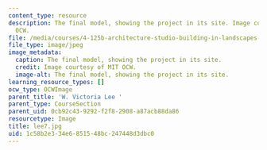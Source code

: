 ```yaml
---
content_type: resource
description: The final model, showing the project in its site. Image courtesy of MIT
  OCW.
file: /media/courses/4-125b-architecture-studio-building-in-landscapes-fall-2005/1c58b2e334e6851548bc247448d3dbc0_lee7.jpg
file_type: image/jpeg
image_metadata:
  caption: The final model, showing the project in its site.
  credit: Image courtesy of MIT OCW.
  image-alt: The final model, showing the project in its site.
learning_resource_types: []
ocw_type: OCWImage
parent_title: 'W. Victoria Lee '
parent_type: CourseSection
parent_uid: 0cb92c43-9292-f2f8-2908-a87acb88da86
resourcetype: Image
title: lee7.jpg
uid: 1c58b2e3-34e6-8515-48bc-247448d3dbc0
---
```

